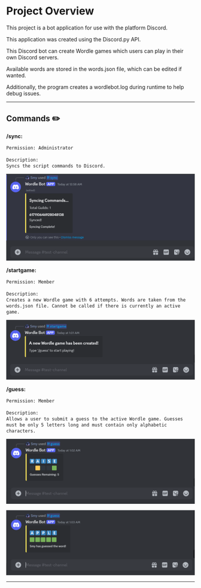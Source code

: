 # Project Overview

This project is a bot application for use with the platform Discord.

This application was created using the Discord.py API.

This Discord bot can create Wordle games which users can play in their own Discord servers.

Available words are stored in the words.json file, which can be edited if wanted.

Additionally, the program creates a wordlebot.log during runtime to help debug issues.

---

## Commands ✏️

**/sync:** 
    
    Permission: Administrator

    Description:
    Syncs the script commands to Discord.

![sync example](images/sync.png)

**/startgame:** 
    
    Permission: Member

    Description: 
    Creates a new Wordle game with 6 attempts. Words are taken from the words.json file. Cannot be called if there is currently an active game.

![startgame example](images/startgame.png)

**/guess:** 
    
    Permission: Member

    Description:
    Allows a user to submit a guess to the active Wordle game. Guesses must be only 5 letters long and must contain only alphabetic characters.

![guess example1](images/guess1.png)

![guess example2](images/guess2.png)

---